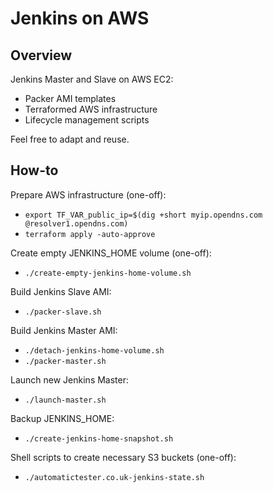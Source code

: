 # Jenkins on AWS

## Overview

Jenkins Master and Slave on AWS EC2:
- Packer AMI templates
- Terraformed AWS infrastructure
- Lifecycle management scripts

Feel free to adapt and reuse.

## How-to

Prepare AWS infrastructure (one-off):
- `export TF_VAR_public_ip=$(dig +short myip.opendns.com @resolver1.opendns.com)`
- `terraform apply -auto-approve`

Create empty JENKINS_HOME volume (one-off):
- `./create-empty-jenkins-home-volume.sh`

Build Jenkins Slave AMI:
- `./packer-slave.sh`

Build Jenkins Master AMI:
- `./detach-jenkins-home-volume.sh`
- `./packer-master.sh`

Launch new Jenkins Master:
- `./launch-master.sh`

Backup JENKINS_HOME:
- `./create-jenkins-home-snapshot.sh`

Shell scripts to create necessary S3 buckets (one-off):
- `./automatictester.co.uk-jenkins-state.sh`

